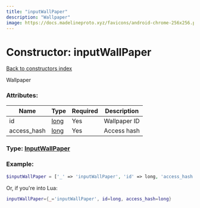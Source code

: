 ```yaml
---
title: "inputWallPaper"
description: "Wallpaper"
image: https://docs.madelineproto.xyz/favicons/android-chrome-256x256.png
---
```

# Constructor: inputWallPaper  
[Back to constructors index](index.md)



Wallpaper

### Attributes:

| Name     |    Type       | Required | Description |
|----------|---------------|----------|-------------|
|id|[long](../types/long.md) | Yes|Wallpaper ID|
|access\_hash|[long](../types/long.md) | Yes|Access hash|



### Type: [InputWallPaper](../types/InputWallPaper.md)


### Example:

```php
$inputWallPaper = ['_' => 'inputWallPaper', 'id' => long, 'access_hash' => long];
```  


Or, if you're into Lua:

```lua
inputWallPaper={_='inputWallPaper', id=long, access_hash=long}

```


